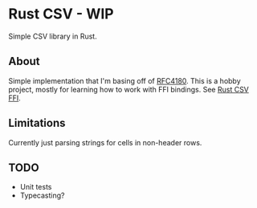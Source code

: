 # Rust CSV - WIP

Simple CSV library in Rust.

## About

Simple implementation that I'm basing off of [RFC4180](https://datatracker.ietf.org/doc/html/rfc4180).
This is a hobby project, mostly for learning how to work with FFI bindings. See [Rust CSV FFI](https://github.com/brandongraylong/rust-csv-ffi).

## Limitations

Currently just parsing strings for cells in non-header rows.

## TODO

- Unit tests
- Typecasting?
